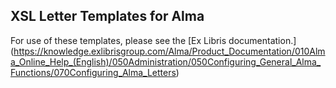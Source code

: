 ## XSL Letter Templates for Alma ##

For use of these templates, please see the [Ex Libris documentation.] (https://knowledge.exlibrisgroup.com/Alma/Product_Documentation/010Alma_Online_Help_(English)/050Administration/050Configuring_General_Alma_Functions/070Configuring_Alma_Letters)

